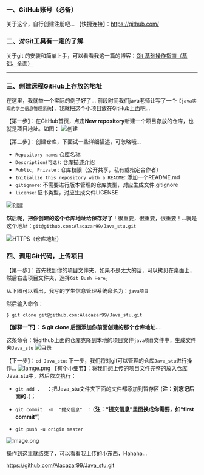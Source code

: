### 一、GitHub账号（必备）

关于这个，自行创建注册吧...
【快捷连接】：https://github.com/

### 二、对Git工具有一定的了解

关于git 的安装和简单上手，可以看看我这一篇的博客：[Git 基础操作指南（基础、全面）](https://www.jianshu.com/p/72db80019dcf)

---
### 三、创建远程GitHub上存放的地址

在这里，我就举一个实际的例子好了...
前段时间我们java老师让写了一个`【java实现的学生信息管理系统】`，我就把这个小项目放在GitHub上面吧...

【第一步】：在GitHub首页，点击**New repository**新建一个项目存放的仓库，也就是项目地址。如图：
![创建](https://upload-images.jianshu.io/upload_images/17476267-1deb84780f9bd8a5.png?imageMogr2/auto-orient/strip%7CimageView2/2/w/1240)

【第二步】：创建仓库，下面试一些详细描述，可忽略哦...
- `Repository name`: 仓库名称
- `Description(可选)`: 仓库描述介绍
- `Public, Private` : 仓库权限（公开共享，私有或指定合作者）
- `Initialize this repository with a README`: 添加一个README.md
- `gitignore`: 不需要进行版本管理的仓库类型，对应生成文件.gitignore
- `license`: 证书类型，对应生成文件LICENSE

![创建](https://upload-images.jianshu.io/upload_images/17476267-e41e87329a8bed14.png?imageMogr2/auto-orient/strip%7CimageView2/2/w/1240)

**然后呢，把你创建的这个仓库地址给保存好了**！很重要，很重要，很重要！...就是这个地址：`git@github.com:Alacazar99/Java_stu.git`


![HTTPS（仓库地址）](https://upload-images.jianshu.io/upload_images/17476267-2fa5eba74ddf12da.png?imageMogr2/auto-orient/strip%7CimageView2/2/w/1240)

### 四、调用Git代码，上传项目
【第一步】：首先找到你的项目文件夹，如果不是太大的话，可以拷贝在桌面上，然后右击项目文件夹，选择`Git Bush Here`。

从下图可以看出，我写的学生信息管理系统命名为：`java项目`

然后输入命令：
```
$ git clone git@github.com:Alacazar99/Java_stu.git
```
**【解释一下】：
$ git  clone  后面添加你前面创建的那个仓库地址...**

这条命令：将github上面的仓库克隆到本地的项目文件`java项目`文件中，生成文件夹`Java_stu`
![目录](https://upload-images.jianshu.io/upload_images/17476267-4550c6d68c6c00d7.png?imageMogr2/auto-orient/strip%7CimageView2/2/w/1240)

【下一步】：`cd Java_stu`: 
下一步，我们将对git可以管理的仓库`Java_stu`进行操作...
![Iamge.png](https://upload-images.jianshu.io/upload_images/17476267-6ebb650d4316c14e.png?imageMogr2/auto-orient/strip%7CimageView2/2/w/1240)
【有个小细节】：将我们想上传的项目文件完整的放入仓库Java_stu中，然后依次执行：
- `git add .  ` ：把Java_stu文件夹下面的文件都添加到暂存区        (**注：别忘记后面的**`.`)；

- `git commit  -m  "提交信息"  ：`（**注：“提交信息”里面换成你需要，如“first commit”**）
- `git push -u origin master`

![Image.png](https://upload-images.jianshu.io/upload_images/17476267-bef273b6a3a30536.png?imageMogr2/auto-orient/strip%7CimageView2/2/w/1240)

操作到这里就结束了，可以看看我上传的小东西，Hahaha...

https://github.com/Alacazar99/Java_stu.git
